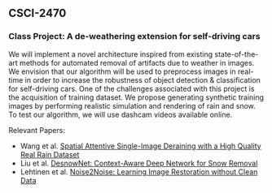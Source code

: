 ## CSCI-2470
### Class Project: A de-weathering extension for self-driving cars

We will implement a novel architecture inspired from existing state-of-the-art methods for automated removal of artifacts due to weather in images. We envision that our algorithm will be used to preprocess images in real-time in order to increase the robustness of object detection & classification for self-driving cars. One of the challenges associated with this project is the acquisition of training dataset. We propose generating synthetic training images by performing realistic simulation and rendering of rain and snow. To test our algorithm, we will use dashcam videos available online.


Relevant Papers:

- Wang et al. [Spatial Attentive Single-Image Deraining with a High Quality Real Rain Dataset](https://arxiv.org/abs/1904.01538)
- Liu et al. [DesnowNet: Context-Aware Deep Network for Snow Removal](https://arxiv.org/pdf/1708.04512.pdf)
- Lehtinen et al. [Noise2Noise: Learning Image Restoration without Clean Data](https://arxiv.org/abs/1803.04189)
